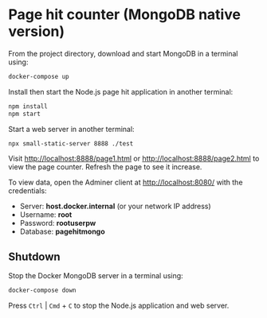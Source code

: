 # Page hit counter (MongoDB native version)

From the project directory, download and start MongoDB in a terminal using:

```sh
docker-compose up
```

Install then start the Node.js page hit application in another terminal:

```sh
npm install
npm start
```

Start a web server in another terminal:

```sh
npx small-static-server 8888 ./test
```

Visit <http://localhost:8888/page1.html> or <http://localhost:8888/page2.html> to view the page counter. Refresh the page to see it increase.

To view data, open the Adminer client at <http://localhost:8080/> with the credentials:

* Server: **host.docker.internal** (or your network IP address)
* Username: **root**
* Password: **rootuserpw**
* Database: **pagehitmongo**


## Shutdown

Stop the Docker MongoDB server in a terminal using:

```sh
docker-compose down
```

Press `Ctrl` | `Cmd` + `C` to stop the Node.js application and web server.
